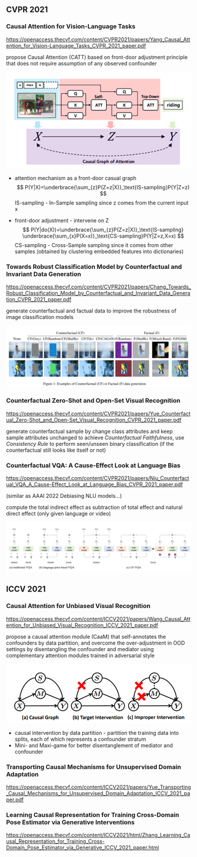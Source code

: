 ## CVPR 2021

### Causal Attention for Vision-Language Tasks

https://openaccess.thecvf.com/content/CVPR2021/papers/Yang_Causal_Attention_for_Vision-Language_Tasks_CVPR_2021_paper.pdf

propose Causal Attention (CATT) based on front-door adjustment principle that does not require assumption of any observed confounder

![1647256897315](https://github.com/ZigeW/Causality-in-CV/raw/main/images/1647256897315.png)

- attention mechanism as a front-door casual graph
  $$
  P(Y|X)=\underbrace{\sum_{z}P(Z=z|X)}_\text{IS-sampling}P(Y|Z=z)
  $$
  IS-sampling - In-Sample sampling since z comes from the current input x

- front-door adjustment - intervene on Z
  $$
  P(Y|do(X))=\underbrace{\sum_{z}P(Z=z|X)}_\text{IS-sampling} \underbrace{\sum_{x}P(X=x)}_\text{CS-sampling}P(Y|Z=z,X=x)
  $$
  CS-sampling - Cross-Sample sampling since it comes from other samples (obtained by clustering embedded features into dictionaries)

### Towards Robust Classification Model by Counterfactual and Invariant Data Generation

https://openaccess.thecvf.com/content/CVPR2021/papers/Chang_Towards_Robust_Classification_Model_by_Counterfactual_and_Invariant_Data_Generation_CVPR_2021_paper.pdf

generate counterfactual and factual data to improve the robustness of image classification models

![1647258419695](https://github.com/ZigeW/Causality-in-CV/raw/main/images/1647258419695.png)

### Counterfactual Zero-Shot and Open-Set Visual Recognition

https://openaccess.thecvf.com/content/CVPR2021/papers/Yue_Counterfactual_Zero-Shot_and_Open-Set_Visual_Recognition_CVPR_2021_paper.pdf

generate counterfactual sample by change class attributes and keep sample attributes unchanged to achieve *Counterfactual Faithfulness*, use *Consistency Rule* to perform seen/unseen binary classification  (if the counterfactual still looks like itself or not)

### Counterfactual VQA: A Cause-Effect Look at Language Bias

https://openaccess.thecvf.com/content/CVPR2021/papers/Niu_Counterfactual_VQA_A_Cause-Effect_Look_at_Language_Bias_CVPR_2021_paper.pdf

(similar as AAAI 2022 Debiasing NLU models...)

compute the total indirect effect as subtraction of total effect and natural direct effect (only given language or video)

![1647259795621](https://github.com/ZigeW/Causality-in-CV/raw/main/images/1647259795621.png)



## ICCV 2021

### Causal Attention for Unbiased Visual Recognition

https://openaccess.thecvf.com/content/ICCV2021/papers/Wang_Causal_Attention_for_Unbiased_Visual_Recognition_ICCV_2021_paper.pdf

propose a causal attention module (CaaM) that self-annotates the confounders by data partition, and overcome the over-adjustment in OOD settings by disentangling the confounder and mediator using complementary attention modules trained in adversarial style

![1647415964554](https://github.com/ZigeW/Causality-in-CV/raw/main/images/1647415964554.png)

- causal intervention by data partition - partition the training data into splits, each of which represents a confounder stratum
- Mini- and Maxi-game for better disentanglement of mediator and confounder

### Transporting Causal Mechanisms for Unsupervised Domain Adaptation

https://openaccess.thecvf.com/content/ICCV2021/papers/Yue_Transporting_Causal_Mechanisms_for_Unsupervised_Domain_Adaptation_ICCV_2021_paper.pdf

### Learning Causal Representation for Training Cross-Domain Pose Estimator via Generative Interventions

https://openaccess.thecvf.com/content/ICCV2021/html/Zhang_Learning_Causal_Representation_for_Training_Cross-Domain_Pose_Estimator_via_Generative_ICCV_2021_paper.html